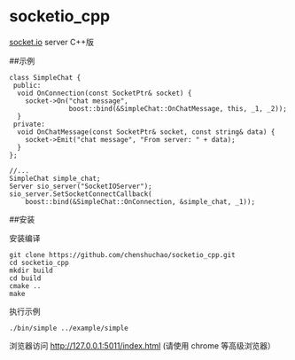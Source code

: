 # socketio_cpp
[socket.io](https://github.com/socketio/socket.io) server C++版

##示例
```
class SimpleChat {
 public:
  void OnConnection(const SocketPtr& socket) {
    socket->On("chat message",
               boost::bind(&SimpleChat::OnChatMessage, this, _1, _2));
  }
 private:
  void OnChatMessage(const SocketPtr& socket, const string& data) {
    socket->Emit("chat message", "From server: " + data);
  }
};

//...
SimpleChat simple_chat;
Server sio_server("SocketIOServer");
sio_server.SetSocketConnectCallback(
    boost::bind(&SimpleChat::OnConnection, &simple_chat, _1));

```


##安装

安装编译
```
git clone https://github.com/chenshuchao/socketio_cpp.git
cd socketio_cpp
mkdir build
cd build
cmake ..
make
```
执行示例

    ./bin/simple ../example/simple
    
浏览器访问 http://127.0.0.1:5011/index.html (请使用 chrome 等高级浏览器）
